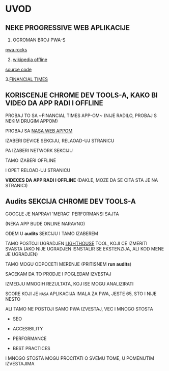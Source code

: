 # UVOD

## NEKE PROGRESSIVE WEB APLIKACIJE

1. OGROMAN BROJ PWA-S

[pwa.rocks](https://pwa.rocks/)

2. [wikipedia offline](https://wiki-offline.jakearchibald.com/)

[source code](https://github.com/jakearchibald/offline-wikipedia)

3.[FINANCIAL TIMES](https://subs.ft.com/spa3_bc5?&segmentId=bd38a4e8-a0ca-fa19-51df-bf6d4367fd0b&gclid=Cj0KCQjwpsLkBRDpARIsAKoYI8zBeKLynI8ohdhbnKgYejTMjIKhkcOOtgVff11b2ubrOrOsCWkr7kAaAiyTEALw_wcB&gclsrc=aw.ds&utm_eu=WWSMADY&ds_rl=1253542&ds_medium=cpc)

## KORISCENJE CHROME DEV TOOLS-A, KAKO BI VIDEO DA APP RADI I OFFLINE

PROBAJ TO SA ~FINANCIAL TIMES APP-OM~ (NIJE RADILO, PROBAJ S NEKIM DRUGIM APPOM)

PROBAJ SA [NASA WEB APPOM](https://code.nasa.gov/)

IZABERI DEVICE SEKCIJU, RELAOAD-UJ STRANICU

PA IZABERI NETWORK SEKCIJU

TAMO IZABERI OFFLINE

I OPET RELOAD-UJ STRANICU

**VIDECES DA APP RADI I OFFLINE** (DAKLE, MOZE DA SE CITA STA JE NA STRANICI)

## Audits SEKCIJA CHROME DEV TOOLS-A

GOOGLE JE NAPRAVI 'MERAC' PERFORMANSI SAJTA

(NEKA APP BUDE ONLINE NARAVNO)

ODEM U **audits** SEKCIJU I TAMO IZABEREM

TAMO POSTOJI UGRADJEN [LIGHTHOUSE](https://developers.google.com/web/tools/lighthouse/) TOOL, KOJI CE IZMERITI SVASTA (AKO NIJE UGRADJEN ISNSTALIR SE EKSTENZIJA, ALI KOD MENE JE UGRADJEN)

TAMO MOGU ODPOCETI MERENJE  (PRITISNEM **run audits**)

SACEKAM DA TO PRODJE I POGLEDAM IZVESTAJ

IZMEDJU MNOGIH REZULTATA, KOJ ISE MOGU ANALIZIRATI

SCORE KOJI JE `NASA` APLIKACIJA IMALA ZA PWA, JESTE 65, STO I NIJE NESTO

ALI TAMO NE POSTOJI SAMO PWA IZVESTAJ, VEC I MNOGO STOSTA

- SEO

- ACCESIBILITY

- PERFORMANCE

- BEST PRACTICES

I MNOGO STOSTA MOGU PROCITATI O SVEMU TOME, U POMENUTIM IZVESTAJIMA